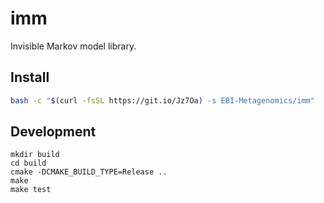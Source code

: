 # imm

Invisible Markov model library.

## Install

```bash
bash -c "$(curl -fsSL https://git.io/Jz7Oa) -s EBI-Metagenomics/imm"
```

## Development

```
mkdir build
cd build
cmake -DCMAKE_BUILD_TYPE=Release ..
make
make test
```
